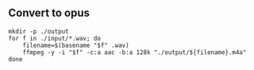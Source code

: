 ## Convert to opus

```console
mkdir -p ./output
for f in ./input/*.wav; do 
    filename=$(basename "$f" .wav) 
    ffmpeg -y -i "$f" -c:a aac -b:a 128k "./output/${filename}.m4a" 
done
```